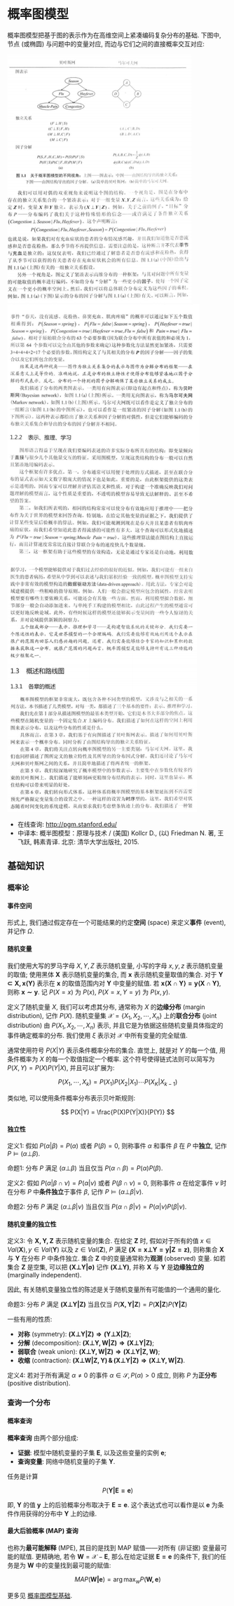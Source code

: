 # 概率图模型

概率图模型把基于图的表示作为在高维空间上紧凑编码复杂分布的基础. 下图中, 节点 (或椭圆) 与问题中的变量对应, 而边与它们之间的直接概率交互对应:

![1](img/1.PNG)
![2](img/2.PNG)
![3](img/3.PNG)

- 在线查询: http://pgm.stanford.edu/
- 中译本: 概半图模型：原理与技术 / (美国) Kollcr D., (以) Friedman N. 著, 王飞跃, 韩素青译. 北京: 清华大学出版社, 2015.

## 基础知识

### 概率论

#### 事件空间

形式上, 我们通过假定存在一个可能结果的约定**空间** (space) 来定义**事件** (event), 并记作 $\Omega$.

#### 随机变量

我们使用大写的罗马字母 $X, Y, Z$ 表示随机变量, 小写的字母 $x,y,z$ 表示随机变量的取值; 使用黑体 $\boldsymbol{X}$ 表示随机变量的集合, 而 $\boldsymbol{x}$ 表示随机变量取值的集合. 对于 $\boldsymbol{Y \subset X, x\langle Y \rangle}$ 表示在 $\boldsymbol{x}$ 的取值范围内对 $\boldsymbol{Y}$ 中变量的赋值. 若 $\boldsymbol{x\langle X \cap Y \rangle = y\langle X \cap Y \rangle}$, 则称 $\boldsymbol{x \sim y}$. 记 $P(X=x)$ 为 $P(x)$, $P(X=x,Y=y)$ 为 $P(x,y)$.

定义了随机变量 $X$, 我们可以考虑其分布, 通常称为 $X$ 的**边缘分布** (margin distribution), 记作 $P(X)$. 随机变量集 $\mathcal{X} = \{X_1, X_2, \cdots, X_n\}$ 上的**联合分布** (joint distribution) 由 $P(X_1, X_2, \cdots, X_n)$ 表示, 并且它是为依据这些随机变量具体指定的事件确定概率的分布. 我们使用 $\xi$ 表示对 $\mathcal{X}$ 中所有变量的完全赋值.

通常使用符号 $P(X|Y)$ 表示条件概率分布的集合. 直觉上, 就是对 $Y$ 的每一个值, 用条件概率为 $X$ 的每一个取值指定一个概率. 这个符号使得链式法则可以简写为 $P(X,Y) = P(X)P(Y|X)$, 并且可以扩展为:

$$
P(X_1,\cdots, X_k) = P(X_1)P(X_2|X_1)\cdots P(X_K|X_{k-1})
$$

类似地, 可以使用条件概率分布表示贝叶斯规则:

$$
P(X|Y) = \frac{P(X)P(Y|X)}{P(Y)}
$$

#### 独立性

定义1: 假如 $P(\alpha|\beta) = P(\alpha)$ 或者 $P(\beta)=0$, 则称事件 $\alpha$ 和事件 $\beta$ 在 $P$ 中**独立**, 记作 $P \models (\alpha \bot \beta)$.

命题1: 分布 $P$ 满足 $(\alpha \bot \beta)$ 当且仅当 $P(\alpha\cap \beta) = P(\alpha)P(\beta)$.

定义2: 假如 $P(\alpha|\beta \cap \nu) = P(\alpha|\nu)$ 或者 $P(\beta \cap \nu)=0$, 则称事件 $\alpha$ 在给定事件 $\nu$ 时在分布 $P$ 中**条件独立**于事件 $\beta$, 记作 $P \models (\alpha \bot \beta|\nu)$.

命题2: 分布 $P$ 满足 $(\alpha \bot \beta|\nu)$ 当且仅当 $P(\alpha\cap \beta|\nu) = P(\alpha|\nu)P(\beta|\nu)$.

#### 随机变量的独立性

定义3: 令 $\boldsymbol{X, Y, Z}$ 表示随机变量的集合. 在给定 $\boldsymbol{Z}$ 时, 假如对于所有的值 $x\in Val(\boldsymbol{X}), y \in Val(\boldsymbol{Y})$ 以及 $z \in Val(\boldsymbol{Z})$, $P$ 满足 $\boldsymbol{(X=x \bot Y=y |Z=z)}$, 则称集合 $\boldsymbol{X}$ 与 $\boldsymbol{Y}$ 在分布 $P$ 中条件独立. 集合 $\boldsymbol{Z}$ 中的变量通常称为**观测** (observed) 变量. 如若集合 $\boldsymbol{Z}$ 是空集, 可以把 $\boldsymbol{(X\bot Y|∅)}$ 记作 $\boldsymbol{(X \bot Y)}$, 并称 $\boldsymbol{X}$ 与 $\boldsymbol{Y}$ 是**边缘独立的** (marginally independent).

因此, 有关随机变量独立性的陈述是关于随机变量所有可能值的一个通用的量化.

命题3: 分布 $P$ 满足 $\boldsymbol{(X \bot Y|Z)}$ 当且仅当 $P(\boldsymbol{X,Y|Z}) = P(\boldsymbol{X|Z})P(\boldsymbol{Y|Z})$

一些有用的性质:

- **对称** (symmetry): $\boldsymbol{(X \bot Y|Z) \Rightarrow (Y \bot X|Z)}$;
- **分解** (decomposition): $\boldsymbol{(X \bot Y, W|Z) \Rightarrow (X \bot Y|Z) }$;
- **弱联合** (weak union): $\boldsymbol{(X \bot Y, W|Z) \Rightarrow (X \bot Y|Z, W) }$;
- **收缩** (contraction): $\boldsymbol{(X \bot W|Z, Y) \,\&\, (X \bot Y|Z)\Rightarrow (X \bot Y, W|Z) }$.

定义4: 若对于所有满足 $\alpha \neq 0$ 的事件 $\alpha \in \mathcal{S}, P(\alpha) > 0$ 成立, 则称 $P$ 为**正分布** (positive distribution).

### 查询一个分布

#### 概率查询

**概率查询** 由两个部分组成:

- **证据**: 模型中随机变量的子集 $\boldsymbol{E}$, 以及这些变量的实例 $\boldsymbol{e}$;
- **查询变量**: 网络中随机变量的子集 $\boldsymbol{Y}$.

任务是计算

$$
P(\boldsymbol{Y|E=e})
$$

即, $\boldsymbol{Y}$ 的值 $\boldsymbol{y}$ 上的后验概率分布取决于 $\boldsymbol{E=e}$. 这个表达式也可以看作是以 $\boldsymbol{e}$ 为条件作用获得的分布中 $\boldsymbol{Y}$ 上的边缘.

#### 最大后验概率 (MAP) 查询

也称为**最可能解释** (MPE), 其目的是找到 MAP 赋值——对所有 (非证据) 变量最可能的赋值. 更精确地, 若令 $\boldsymbol{W} = \mathcal{X} - \boldsymbol{E}$, 那么在给定证据 $\boldsymbol{E=e}$ 的条件下, 我们的任务是为 $\boldsymbol{W}$ 中的变量找到最可能的赋值:

$$
MAP(\boldsymbol{W|e}) = \arg \max_w P(\boldsymbol{W,e})
$$

更多见 [概率图模型基础](https://www.jianshu.com/p/1d2a2f341831).